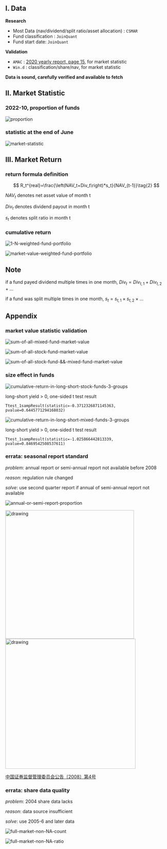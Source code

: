 ## **I. Data**

**Research**

- Most Data (nav/dividend/split ratio/asset allocation) : `CSMAR`
- Fund classification : `JoinQuant`
- Fund start date: `JoinQuant`

**Validation**

- `AMAC` : [2020 yearly report, page 15](https://www.amac.org.cn/researchstatistics/publication/zgzqtzjjynb/202104/t20210419_11390.html), for market statistic
- `Win.d` : classification/share/nav, for market statistic

**Data is sound, carefully verified and available to fetch**

## **II. Market Statistic**

### 2022-10, proportion of funds

![proportion](image/README/proportion.png)

### statistic at the end of June

![market-statistic](image/README/market-statistic.png)

## **III. Market Return**

### return formula definition

$$
R_t^{real}=\frac{\left(NAV_t+Div_t\right)*s_t}{NAV_{t-1}}\tag{2}
$$

$NAV_t$ denotes net asset value of month t

$Div_t$ denotes dividend payout in month t

$s_t$ denotes split ratio in month t

### cumulative return

![1-N-weighted-fund-portfolio](image/README/1-N-weighted-fund-portfolio.png)

![market-value-weighted-fund-portfolio](image/README/market-value-weighted-fund-portfolio.png)

## **Note**

if a fund payed dividend multiple times in one month, $Div_t=Div_{t,1}+Div_{t,2}+...$

if a fund was split multiple times in one month, $s_t=s_{t,1}×s_{t,2}×...$

## **Appendix**

### market value statistic validation

![sum-of-all-mixed-fund-market-value](image/README/sum-of-all-mixed-fund-market-value.png)

![sum-of-all-stock-fund-market-value](image/README/sum-of-all-stock-fund-market-value.png)

![sum-of-all-stock-fund-&&-mixed-fund-market-value](image/README/sum-of-all-stock-fund-&&-mixed-fund-market-value.png)

### size effect in funds

![cumulative-return-in-long-short-stock-funds-3-groups](image/README/cumulative-return-in-long-short-stock-funds-3-groups.png)

long-short yield > 0, one-sided t test result

`Ttest_1sampResult(statistic=-0.3712326871145363, pvalue=0.6445771294168032)`

![cumulative-return-in-long-short-mixed-funds-3-groups](image/README/cumulative-return-in-long-short-mixed-funds-3-groups.png)

long-short yield > 0, one-sided t test result

`Ttest_1sampResult(statistic=-1.025866442813339, pvalue=0.8469542508537611)`

### errata: seasonal report standard

*problem*: annual report or semi-annual report not available before 2008

*reason*: regulation rule changed

*solve*: use second quarter report if annual of semi-annual report not available

![annual-or-semi-report-proportion](image/README/annual-or-semi-report-proportion.png)

<img src="image/README/2008_search.png" alt="drawing" width="400"/> <img src="image/README/2009_search.png" alt="drawing" width="405"/>

[中国证券监督管理委员会公告〔2008〕第4号](http://www.gov.cn/zwgk/2008-02/21/content_896020.htm)

### errata: share data quality

*problem*: 2004 share data lacks

*reason*: data source insufficient

*solve*: use 2005-6 and later data

![full-market-non-NA-count](image/README/full-market-non-NA-count.png)

![full-market-non-NA-ratio](image/README/full-market-non-NA-ratio.png)
